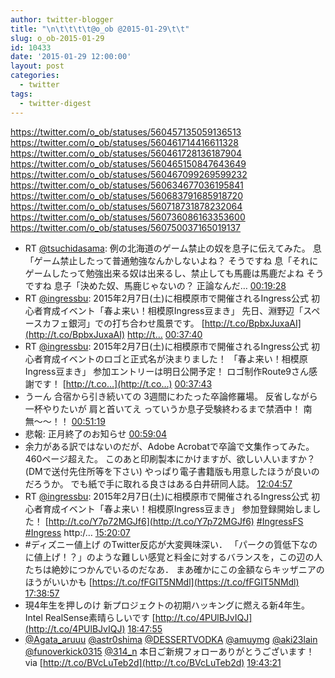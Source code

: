 ```yaml
---
author: twitter-blogger
title: "\n\t\t\t\t@o_ob @2015-01-29\t\t"
slug: o_ob-2015-01-29
id: 10433
date: '2015-01-29 12:00:00'
layout: post
categories:
  - twitter
tags:
  - twitter-digest
---
```


https://twitter.com/o_ob/statuses/560457135059136513 https://twitter.com/o_ob/statuses/560461714416611328 https://twitter.com/o_ob/statuses/560461728136187904 https://twitter.com/o_ob/statuses/560465150847643649 https://twitter.com/o_ob/statuses/560467099269599232 https://twitter.com/o_ob/statuses/560634677036195841 https://twitter.com/o_ob/statuses/560683791685918720 https://twitter.com/o_ob/statuses/560718731878232064 https://twitter.com/o_ob/statuses/560736086163353600 https://twitter.com/o_ob/statuses/560750037165019137  

*   RT [@tsuchidasama](https://twitter.com/tsuchidasama): 例の北海道のゲーム禁止の奴を息子に伝えてみた。 息「ゲーム禁止したって普通勉強なんかしないよね？ そうですね 息「それにゲームしたって勉強出来る奴は出来るし、禁止しても馬鹿は馬鹿だよね そうですね 息子「決めた奴、馬鹿じゃないの？ 正論なんだ… [00:19:28](https://twitter.com/o_ob/statuses/560457135059136513)
*   RT [@ingressbu](https://twitter.com/ingressbu): 2015年2月7日(土)に相模原市で開催されるIngress公式 初心者育成イベント「春よ来い！相模原Ingress豆まき」 先日、淵野辺「スペースカフェ銀河」での打ち合わせ風景です。 [http://t.co/BpbxJuxaAI](http://t.co/BpbxJuxaAI) [http://t…](http://t…) [00:37:40](https://twitter.com/o_ob/statuses/560461714416611328)
*   RT [@ingressbu](https://twitter.com/ingressbu): 2015年2月7日(土)に相模原市で開催されるIngress公式 初心者育成イベントのロゴと正式名が決まりました！ 「春よ来い！相模原Ingress豆まき」 参加エントリーは明日公開予定！ ロゴ制作Route9さん感謝です！ [http://t.co…](http://t.co…) [00:37:43](https://twitter.com/o_ob/statuses/560461728136187904)
*   うーん 合宿から引き続いての 3週間にわたった卒論修羅場。 反省しながら一杯やりたいが 肩と首いてえ っていうか息子受験終わるまで禁酒中！ 南無〜〜！！ [00:51:19](https://twitter.com/o_ob/statuses/560465150847643649)
*   悲報: 正月終了のお知らせ [00:59:04](https://twitter.com/o_ob/statuses/560467099269599232)
*   余力がある訳ではないのだが、Adobe Acrobatで卒論で文集作ってみた。 460ページ超えた。 このあと印刷製本にかけますが、欲しい人いますか？ (DMで送付先住所等を下さい) やっぱり電子書籍版も用意したほうが良いのだろうか。 でも紙で手に取れる良さはある白井研同人誌。 [12:04:57](https://twitter.com/o_ob/statuses/560634677036195841)
*   RT [@ingressbu](https://twitter.com/ingressbu): 2015年2月7日(土)に相模原市で開催されるIngress公式 初心者育成イベント「春よ来い！相模原Ingress豆まき」 参加登録開始しました！ [http://t.co/Y7p72MGJf6](http://t.co/Y7p72MGJf6) [#IngressFS](https://twitter.com/search?q=%23IngressFS&src=hash) [#Ingress](https://twitter.com/search?q=%23Ingress&src=hash) http:/… [15:20:07](https://twitter.com/o_ob/statuses/560683791685918720)
*   #ディズニー値上げ のTwitter反応が大変興味深い． 「パークの質低下なのに値上げ！？」のような難しい感覚と料金に対するバランスを，この辺の人たちは絶妙につかんでいるのだなあ． まあ確かにこの金額ならキッザニアのほうがいいかも [https://t.co/fFGIT5NMdl](https://t.co/fFGIT5NMdl) [17:38:57](https://twitter.com/o_ob/statuses/560718731878232064)
*   現4年生を押しのけ 新プロジェクトの初期ハッキングに燃える新4年生。 Intel RealSense素晴らしいです [http://t.co/4PUlBJvIQJ](http://t.co/4PUlBJvIQJ) [18:47:55](https://twitter.com/o_ob/statuses/560736086163353600)
*   [@Agata_aruuu](https://twitter.com/Agata_aruuu) [@astr0shima](https://twitter.com/astr0shima) [@DESSERTVODKA](https://twitter.com/DESSERTVODKA) [@amuymg](https://twitter.com/amuymg) [@aki23lain](https://twitter.com/aki23lain) [@funoverkick0315](https://twitter.com/funoverkick0315) [@314_n](https://twitter.com/314_n) 本日ご新規フォローありがとうございます！ via [http://t.co/BVcLuTeb2d](http://t.co/BVcLuTeb2d) [19:43:21](https://twitter.com/o_ob/statuses/560750037165019137)